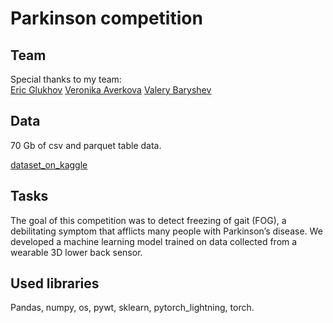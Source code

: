 # Parkinson competition

## Team
Special thanks to my team:  
[Eric Glukhov](https://www.kaggle.com/ernestglukhov)
[Veronika Averkova](https://www.kaggle.com/averkovanika)
[Valery Baryshev](https://www.kaggle.com/vrbaryshev)

## Data

70 Gb of csv and parquet table data.

[dataset_on_kaggle](https://www.kaggle.com/competitions/tlvmc-parkinsons-freezing-gait-prediction/data?select=train)

## Tasks

The goal of this competition was to detect freezing of gait (FOG), a debilitating symptom that afflicts many people with Parkinson’s disease. We developed a machine learning model trained on data collected from a wearable 3D lower back sensor.

## Used libraries
  
Pandas, numpy, os, pywt, sklearn, pytorch_lightning, torch.
